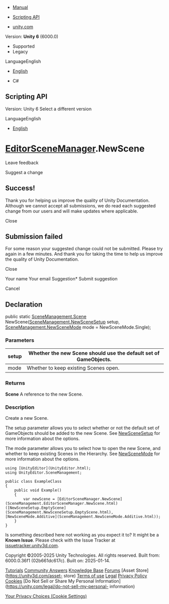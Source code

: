 [ ]()

  * [Manual](../Manual/index.html)
  * [Scripting API](../ScriptReference/index.html)

  * [unity.com](https://unity.com/)

Version: **Unity 6** (6000.0)

  * Supported
  * Legacy

LanguageEnglish

  * [English]()

  * C#

[ ](https://docs.unity3d.com)

## Scripting API

Version: Unity 6 Select a different version

LanguageEnglish

  * [English]()

#  [EditorSceneManager](SceneManagement.EditorSceneManager.html).NewScene

Leave feedback

Suggest a change

## Success!

Thank you for helping us improve the quality of Unity Documentation. Although
we cannot accept all submissions, we do read each suggested change from our
users and will make updates where applicable.

Close

## Submission failed

For some reason your suggested change could not be submitted. Please <a>try
again</a> in a few minutes. And thank you for taking the time to help us
improve the quality of Unity Documentation.

Close

Your name Your email Suggestion* Submit suggestion

Cancel

[ ]()

## Declaration

public static [SceneManagement.Scene](SceneManagement.Scene.html)
NewScene([SceneManagement.NewSceneSetup](SceneManagement.NewSceneSetup.html)
setup, [SceneManagement.NewSceneMode](SceneManagement.NewSceneMode.html) mode
= NewSceneMode.Single);

### Parameters

setup | Whether the new Scene should use the default set of GameObjects.  
---|---  
mode | Whether to keep existing Scenes open.  
  
### Returns

**Scene** A reference to the new Scene.

### Description

Create a new Scene.

The setup parameter allows you to select whether or not the default set of
GameObjects should be added to the new Scene. See
[NewSceneSetup](SceneManagement.NewSceneSetup.html) for more information about
the options.  
  
The mode parameter allows you to select how to open the new Scene, and whether
to keep existing Scenes in the Hierarchy. See
[NewSceneMode](SceneManagement.NewSceneMode.html) for more information about
the options.

    
    
    using [UnityEditor](UnityEditor.html);
    using UnityEditor.SceneManagement;  
      
    public class ExampleClass
    {
        public void Example()
        {
            var newScene = [EditorSceneManager.NewScene](SceneManagement.EditorSceneManager.NewScene.html)([NewSceneSetup.EmptyScene](SceneManagement.NewSceneSetup.EmptyScene.html), [NewSceneMode.Additive](SceneManagement.NewSceneMode.Additive.html));
        }
    }
    

Is something described here not working as you expect it to? It might be a
**Known Issue**. Please check with the Issue Tracker at
[issuetracker.unity3d.com](https://issuetracker.unity3d.com).

Copyright ©2005-2025 Unity Technologies. All rights reserved. Built from:
6000.0.36f1 (02b661dc617c). Built on: 2025-01-14.

[Tutorials](https://unity3d.com/learn) [Community
Answers](https://answers.unity3d.com) [Knowledge
Base](https://support.unity3d.com/hc/en-us)
[Forums](https://forum.unity3d.com) [Asset Store](https://unity3d.com/asset-
store) [Terms of use](https://docs.unity3d.com/Manual/TermsOfUse.html)
[Legal](https://unity.com/legal) [Privacy
Policy](https://unity.com/legal/privacy-policy)
[Cookies](https://unity.com/legal/cookie-policy) [Do Not Sell or Share My
Personal Information](https://unity.com/legal/do-not-sell-my-personal-
information)

[Your Privacy Choices (Cookie Settings)](javascript:void\(0\);)

